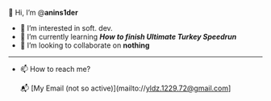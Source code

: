 **👋** Hi, I’m @**anins1der**
- 👀 I’m interested in soft. dev.
- 🌱 I’m currently learning ***How to finish Ultimate Turkey Speedrun***
- 💞️ I’m looking to collaborate on **nothing**
---
  - 📫 How to reach me?
  
    📬 [My Email (not so active)](mailto://yldz.1229.72@gmail.com]
    
<!---
anins1der/anins1der is a ✨ special ✨ repository because its `aboutme.md` (this file) appears on your GitHub profile.
You can click the Preview link to take a look at your changes.
--->
